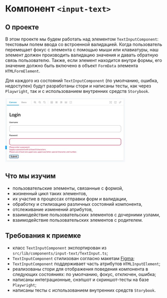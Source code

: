 # Компонент `<input-text>`

## О проекте

В этом проекте мы будем работать над элементом `TextInputComponent`: текстовым полем ввода со встроенной валидацией. Когда пользователь перемещает фокус с элемента с помощью мыши или клавиатуры, наш элемент должен производить валидацию значения и давать обратную связь пользователю. Также, если элемент находится внутри формы, его значение должно быть включено в объект `FormData` элемента `HTMLFormElement`.

Для каждого из состояний `TextInputComponent` (по умолчанию, ошибка, недоступен) будут разработаны стори и написаны тесты, как через `Playwright`, так и с использованием внутренних средств `Storybook`.

![input-1](../../assets/input-1.jpg)

## Что мы изучим

- пользовательские элементы, связанные с формой,
- жизненный цикл таких элементов,
- их участие в процессах отправки форм и валидации,
- обработку и стилизацию различных состояний компонента,
- отслеживание изменений атрибутов,
- взаимодействие пользовательских элементов с дочерними узлами,
- взаимодействие пользовательских элементов с родителем.

## Требования к приемке

- класс `TextInputComponent` экспортирован из `src/lib/components/input-text/TextInput.ts`;
- `TextInputComponent` стилизован согласно макетам [Figma](https://www.figma.com/file/QXGa6qN6AqgeerCtS28I8z/Web-Components-Book-Design-Library?node-id=324%3A101);
- `TextInputComponent` поддерживает часть атрибутов `HTMLInputElement`;
- реализованы стори для отображения поведения компонента в следующих состояниях: по умолчанию, фокус, отключен, ошибка;
- написаны интеграционные, снэпшот и скриншот-тесты на базе `Playwright`;
- написаны тесты с использованием внутренних средств `Storybook`.
